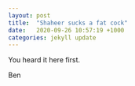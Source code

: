 ```yaml
---
layout: post
title:  "Shaheer sucks a fat cock"
date:   2020-09-26 10:57:19 +1000
categories: jekyll update
---
```

You heard it here first.

Ben

